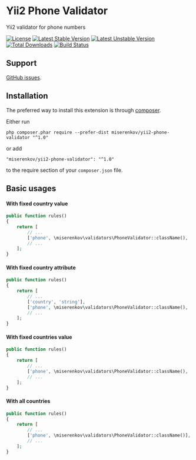 # Yii2 Phone Validator
Yii2 validator for phone numbers

[![License](https://poser.pugx.org/miserenkov/yii2-phone-validator/license)](https://packagist.org/packages/miserenkov/yii2-phone-validator)
[![Latest Stable Version](https://poser.pugx.org/miserenkov/yii2-phone-validator/v/stable)](https://packagist.org/packages/miserenkov/yii2-phone-validator)
[![Latest Unstable Version](https://poser.pugx.org/miserenkov/yii2-phone-validator/v/unstable)](https://packagist.org/packages/miserenkov/yii2-phone-validator)
[![Total Downloads](https://poser.pugx.org/miserenkov/yii2-phone-validator/downloads)](https://packagist.org/packages/miserenkov/yii2-phone-validator)
[![Build Status](https://travis-ci.org/miserenkov/yii2-phone-validator.svg?branch=master)](https://travis-ci.org/miserenkov/yii2-phone-validator)

## Support

[GitHub issues](https://github.com/miserenkov/yii2-phone-validator).


## Installation

The preferred way to install this extension is through [composer](http://getcomposer.org/download/).

Either run

```
php composer.phar require --prefer-dist miserenkov/yii2-phone-validator "^1.0"
```

or add

```
"miserenkov/yii2-phone-validator": "^1.0"
```

to the require section of your `composer.json` file.

## Basic usages

#### With fixed country value
```php
public function rules()
{
    return [
        // ...
        ['phone', \miserenkov\validators\PhoneValidator::className(), 'country' => 'UA'],
        // ...
    ];
}
```


#### With fixed country attribute
```php
public function rules()
{
    return [
        // ...
        ['country', 'string'],
        ['phone', \miserenkov\validators\PhoneValidator::className(), 'countryAttribute' => 'country'],
        // ...
    ];
}
```

#### With fixed countries value
```php
public function rules()
{
    return [
        // ...
        ['phone', \miserenkov\validators\PhoneValidator::className(), 'countries' => ['UA', 'RU', 'US', /*...*/]],
        // ...
    ];
}
```

#### With all countries
```php
public function rules()
{
    return [
        // ...
        ['phone', \miserenkov\validators\PhoneValidator::className()],
        // ...
    ];
}
```